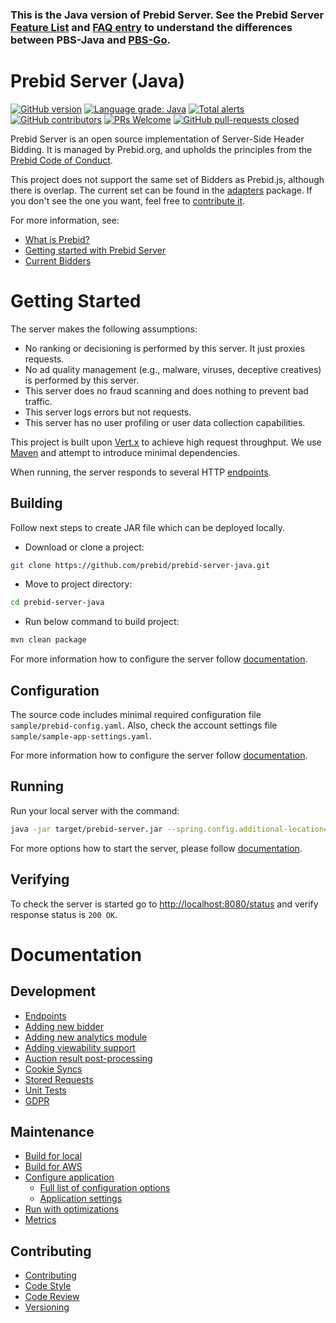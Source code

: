 ### This is the Java version of Prebid Server. See the Prebid Server [Feature List](https://docs.prebid.org/prebid-server/features/pbs-feature-idx.html) and [FAQ entry](https://docs.prebid.org/faq/prebid-server-faq.html#why-are-there-two-versions-of-prebid-server-are-they-kept-in-sync) to understand the differences between PBS-Java and [PBS-Go](https://github.com/prebid/prebid-server).

# Prebid Server (Java)

[![GitHub version](https://badge.fury.io/gh/prebid%2fprebid-server-java.svg)](http://badge.fury.io/gh/prebid%2fprebid-server-java)
[![Language grade: Java](https://img.shields.io/lgtm/grade/java/g/prebid/prebid-server-java.svg?logo=lgtm&logoWidth=18)](https://lgtm.com/projects/g/prebid/prebid-server-java/context:java)
[![Total alerts](https://img.shields.io/lgtm/alerts/g/prebid/prebid-server-java.svg?logo=lgtm&logoWidth=18)](https://lgtm.com/projects/g/prebid/prebid-server-java/alerts/)
[![GitHub contributors](https://img.shields.io/github/contributors/prebid/prebid-server-java.svg)](https://GitHub.com/prebid/prebid-server-java/contributors/)
[![PRs Welcome](https://img.shields.io/badge/PRs-welcome-brightgreen.svg)](https://github.com/prebid/prebid-server-java/blob/master/docs/contributing.md) 
[![GitHub pull-requests closed](https://img.shields.io/github/issues-pr-closed/prebid/prebid-server-java.svg)](https://GitHub.com/prebid/prebid-server-java/pull/)

Prebid Server is an open source implementation of Server-Side Header Bidding.
It is managed by Prebid.org,
and upholds the principles from the [Prebid Code of Conduct](https://prebid.org/wrapper_code_of_conduct.html).

This project does not support the same set of Bidders as Prebid.js, although there is overlap.
The current set can be found in the [adapters](./src/main/java/org/prebid/server/bidder) package. If you don't see the one you want, feel free to [contribute it](docs/developers/add-new-bidder.md).

For more information, see:

- [What is Prebid?](https://prebid.org/why-prebid/)
- [Getting started with Prebid Server](https://docs.prebid.org/prebid-server/overview/prebid-server-overview.html)
- [Current Bidders](https://docs.prebid.org/dev-docs/pbs-bidders.html)

# Getting Started

The server makes the following assumptions:
- No ranking or decisioning is performed by this server. It just proxies requests.
- No ad quality management (e.g., malware, viruses, deceptive creatives) is performed by this server.
- This server does no fraud scanning and does nothing to prevent bad traffic.
- This server logs errors but not requests.
- This server has no user profiling or user data collection capabilities.

This project is built upon [Vert.x](http://vertx.io) to achieve high request throughput. 
We use [Maven](https://maven.apache.org) and attempt to introduce minimal dependencies.

When running, the server responds to several HTTP [endpoints](docs/endpoints).

## Building

Follow next steps to create JAR file which can be deployed locally.

- Download or clone a project:
```bash
git clone https://github.com/prebid/prebid-server-java.git
```

- Move to project directory:
```bash
cd prebid-server-java
```

- Run below command to build project:
```bash
mvn clean package
```

For more information how to configure the server follow [documentation](docs/build.md).

## Configuration

The source code includes minimal required configuration file `sample/prebid-config.yaml`.
Also, check the account settings file `sample/sample-app-settings.yaml`.

For more information how to configure the server follow [documentation](docs/config.md).


## Running

Run your local server with the command:
```bash
java -jar target/prebid-server.jar --spring.config.additional-location=sample/prebid-config.yaml
```

For more options how to start the server, please follow [documentation](docs/run.md).

## Verifying

To check the server is started go to [http://localhost:8080/status](http://localhost:8080/status) 
and verify response status is `200 OK`.

# Documentation

## Development
- [Endpoints](docs/endpoints)
- [Adding new bidder](docs/developers/add-new-bidder.md)
- [Adding new analytics module](docs/developers/add-new-analytics-module.md)
- [Adding viewability support](docs/developers/add-viewability-vendors.md)
- [Auction result post-processing](docs/developers/auction-result-post-processing.md)
- [Cookie Syncs](docs/developers/cookie-syncs.md)
- [Stored Requests](docs/developers/stored-requests.md)
- [Unit Tests](docs/developers/unit-tests.md)
- [GDPR](docs/developers/gdpr.md)

## Maintenance
- [Build for local](docs/build.md)
- [Build for AWS](docs/build-aws.md)
- [Configure application](docs/config.md)
  - [Full list of configuration options](docs/config-app.md)
  - [Application settings](docs/application-settings.md)
- [Run with optimizations](docs/run.md)
- [Metrics](docs/metrics.md)

## Contributing
- [Contributing](docs/contributing.md)
- [Code Style](docs/code-style.md)
- [Code Review](docs/code-reviews.md)
- [Versioning](docs/versioning.md)
